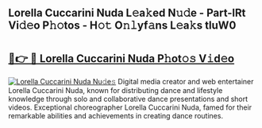 ## Lorella Cuccarini Nuda L𝚎a𝚔ed N𝚞𝚍e - Part-lRt Vi𝚍𝚎o P𝚑𝚘tos - H𝚘𝚝 O𝚗𝚕yf𝚊ns L𝚎a𝚔s tluW0

# <h2><a href="http://kf0kz9r.oniu.top/?m=Lorella+Cuccarini+Nuda">🔗👉 🔴 Lorella Cuccarini Nuda P𝚑ot𝚘𝚜 V𝚒d𝚎o</a></h2>

[![Lorella Cuccarini Nuda Nu𝚍e𝚜](https://i.imgur.com/0qMVB7G.gif)](http://kf0kz9r.oniu.top/?m=Lorella+Cuccarini+Nuda)
Digital media creator and web entertainer Lorella Cuccarini Nuda, known for distributing dance and lifestyle knowledge through solo and collaborative dance presentations and short videos. Exceptional choreographer Lorella Cuccarini Nuda, famed for their remarkable abilities and achievements in creating dance routines.  
